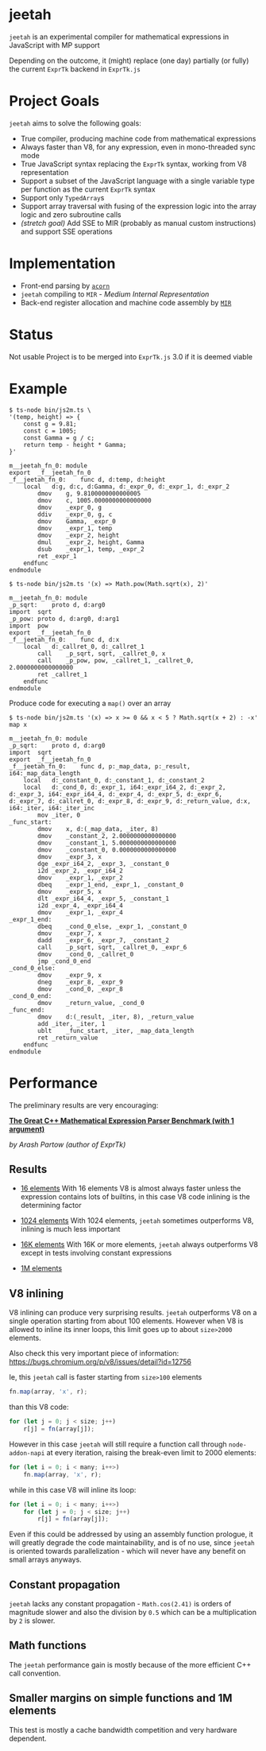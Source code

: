 # jeetah

`jeetah` is an experimental compiler for mathematical expressions in JavaScript with MP support

Depending on the outcome, it (might) replace (one day) partially (or fully) the current `ExprTk` backend in `ExprTk.js`

# Project Goals

`jeetah` aims to solve the following goals:
* True compiler, producing machine code from mathematical expressions
* Always faster than V8, for any expression, even in mono-threaded sync mode
* True JavaScript syntax replacing the `ExprTk` syntax, working from V8 representation
* Support a subset of the JavaScript language with a single variable type per function as the current `ExprTk` syntax
* Support only `TypedArray`s
* Support array traversal with fusing of the expression logic into the array logic and zero subroutine calls
* *(stretch goal)* Add SSE to MIR (probably as manual custom instructions) and support SSE operations

# Implementation
* Front-end parsing by [`acorn`](https://github.com/acornjs/acorn)
* `jeetah` compiling to `MIR` - *Medium Internal Representation*
* Back-end register allocation and machine code assembly by [`MIR`](https://github.com/vnmakarov/mir)

# Status

Not usable
Project is to be merged into `ExprTk.js` 3.0 if it is deemed viable

# Example

```
$ ts-node bin/js2m.ts \
'(temp, height) => {
	const g = 9.81;
	const c = 1005;
	const Gamma = g / c;
	return temp - height * Gamma;
}'

m__jeetah_fn_0:	module
export	_f__jeetah_fn_0
_f__jeetah_fn_0:	func d, d:temp, d:height
	local	d:g, d:c, d:Gamma, d:_expr_0, d:_expr_1, d:_expr_2
		dmov	g, 9.8100000000000005
		dmov	c, 1005.0000000000000000
		dmov	_expr_0, g
		ddiv	_expr_0, g, c
		dmov	Gamma, _expr_0
		dmov	_expr_1, temp
		dmov	_expr_2, height
		dmul	_expr_2, height, Gamma
		dsub	_expr_1, temp, _expr_2
		ret	_expr_1
	endfunc
endmodule
```

```
$ ts-node bin/js2m.ts '(x) => Math.pow(Math.sqrt(x), 2)'

m__jeetah_fn_0:	module
_p_sqrt:	proto d, d:arg0
import	sqrt
_p_pow:	proto d, d:arg0, d:arg1
import	pow
export	_f__jeetah_fn_0
_f__jeetah_fn_0:	func d, d:x
	local	d:_callret_0, d:_callret_1
		call	_p_sqrt, sqrt, _callret_0, x
		call	_p_pow, pow, _callret_1, _callret_0, 2.0000000000000000
		ret	_callret_1
	endfunc
endmodule
```

Produce code for executing a `map()` over an array

```
$ ts-node bin/js2m.ts '(x) => x >= 0 && x < 5 ? Math.sqrt(x + 2) : -x' map x

m__jeetah_fn_0:	module
_p_sqrt:	proto d, d:arg0
import	sqrt
export	_f__jeetah_fn_0
_f__jeetah_fn_0:	func d, p:_map_data, p:_result, i64:_map_data_length
	local	d:_constant_0, d:_constant_1, d:_constant_2
	local	d:_cond_0, d:_expr_1, i64:_expr_i64_2, d:_expr_2, d:_expr_3, i64:_expr_i64_4, d:_expr_4, d:_expr_5, d:_expr_6, d:_expr_7, d:_callret_0, d:_expr_8, d:_expr_9, d:_return_value, d:x, i64:_iter, i64:_iter_inc
		mov	_iter, 0
_func_start:
		dmov	x, d:(_map_data, _iter, 8)
		dmov	_constant_2, 2.0000000000000000
		dmov	_constant_1, 5.0000000000000000
		dmov	_constant_0, 0.0000000000000000
		dmov	_expr_3, x
		dge	_expr_i64_2, _expr_3, _constant_0
		i2d	_expr_2, _expr_i64_2
		dmov	_expr_1, _expr_2
		dbeq	_expr_1_end, _expr_1, _constant_0
		dmov	_expr_5, x
		dlt	_expr_i64_4, _expr_5, _constant_1
		i2d	_expr_4, _expr_i64_4
		dmov	_expr_1, _expr_4
_expr_1_end:
		dbeq	_cond_0_else, _expr_1, _constant_0
		dmov	_expr_7, x
		dadd	_expr_6, _expr_7, _constant_2
		call	_p_sqrt, sqrt, _callret_0, _expr_6
		dmov	_cond_0, _callret_0
		jmp	_cond_0_end
_cond_0_else:
		dmov	_expr_9, x
		dneg	_expr_8, _expr_9
		dmov	_cond_0, _expr_8
_cond_0_end:
		dmov	_return_value, _cond_0
_func_end:
		dmov	d:(_result, _iter, 8), _return_value
		add	_iter, _iter, 1
		ublt	_func_start, _iter, _map_data_length
		ret	_return_value
	endfunc
endmodule
```

# Performance

The preliminary results are very encouraging:

**[The Great C++ Mathematical Expression Parser Benchmark (with 1 argument)](https://github.com/ArashPartow/math-parser-benchmark-project)**

*by Arash Partow (author of ExprTk)*

## Results

* [16 elements](https://mmomtchev.github.io/jeetah/bench/16)
With 16 elements V8 is almost always faster unless the expression contains lots of builtins, in this case V8 code inlining is the determining factor

* [1024 elements](https://mmomtchev.github.io/jeetah/bench/1024)
With 1024 elements, `jeetah` sometimes outperforms V8, inlining is much less important

* [16K elements](https://mmomtchev.github.io/jeetah/bench/16384)
With 16K or more elements, `jeetah` always outperforms V8 except in tests involving constant expressions

* [1M elements](https://mmomtchev.github.io/jeetah/bench/1048576)

## V8 inlining

V8 inlining can produce very surprising results. `jeetah` outperforms V8 on a single operation starting from about 100 elements.
However when V8 is allowed to inline its inner loops, this limit goes up to about `size>2000` elements.

Also check this very important piece of information: https://bugs.chromium.org/p/v8/issues/detail?id=12756

Ie, this `jeetah` call is faster starting from `size>100` elements
```js
fn.map(array, 'x', r);
```
than this V8 code:
```js
for (let j = 0; j < size; j++)
	r[j] = fn(array[j]);
```

However in this case `jeetah` will still require a function call through `node-addon-napi` at every iteration, raising the break-even limit to 2000 elements:
```js
for (let i = 0; i < many; i++>)
	fn.map(array, 'x', r);
```
while in this case V8 will inline its loop:
```js
for (let i = 0; i < many; i++>)
	for (let j = 0; j < size; j++)
		r[j] = fn(array[j]);
```

Even if this could be addressed by using an assembly function prologue, it will greatly degrade the code maintainability, and is of no use, since `jeetah` is oriented towards parallelization - which will never have any benefit on small arrays anyways.

## Constant propagation

`jeetah` lacks any constant propagation - `Math.cos(2.41)` is orders of magnitude slower and also the division by `0.5` which can be a multiplication by `2` is slower.

## Math functions

The `jeetah` performance gain is mostly because of the more efficient C++ call convention.

## Smaller margins on simple functions and 1M elements

This test is mostly a cache bandwidth competition and very hardware dependent.
